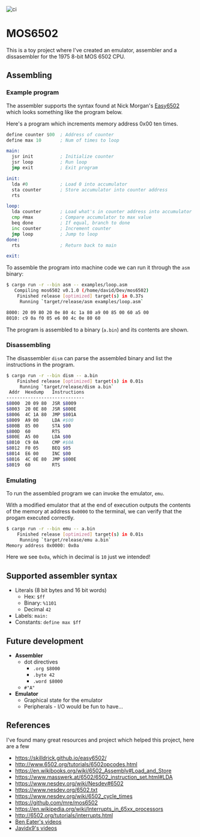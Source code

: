 ![ci](https://github.com/Granddave/mos6502/actions/workflows/ci.yml/badge.svg)

# MOS6502

This is a toy project where I've created an emulator, assembler and a dissasembler for the 1975 8-bit MOS 6502 CPU.


## Assembling

### Example program

The assembler supports the syntax found at Nick Morgan's [Easy6502](https://skilldrick.github.io/easy6502/) which looks something like the program below.

Here's a program which increments memory address 0x00 ten times.

```asm
define counter $00  ; Address of counter
define max 10       ; Num of times to loop

main:
  jsr init          ; Initialize counter
  jsr loop          ; Run loop
  jmp exit          ; Exit program

init:
  lda #0            ; Load 0 into accumulator
  sta counter       ; Store accumulator into counter address
  rts

loop:
  lda counter       ; Load what's in counter address into accumulator
  cmp #max          ; Compare accumulator to max value
  beq done          ; If equal, branch to done
  inc counter       ; Increment counter
  jmp loop          ; Jump to loop
done:
  rts               ; Return back to main

exit:
```

To assemble the program into machine code we can run it through the `asm` binary:

```bash
$ cargo run -r --bin asm -- examples/loop.asm
   Compiling mos6502 v0.1.0 (/home/david/Dev/mos6502)
    Finished release [optimized] target(s) in 0.37s
     Running `target/release/asm examples/loop.asm`

8000: 20 09 80 20 0e 80 4c 1a 80 a9 00 85 00 60 a5 00
8010: c9 0a f0 05 e6 00 4c 0e 80 60
```

The program is assembled to a binary (`a.bin`) and its contents are shown.


### Disassembling

The disassembler `dism` can parse the assembled binary and list the instructions in the program.

```bash
$ cargo run -r --bin dism -- a.bin
    Finished release [optimized] target(s) in 0.01s
     Running `target/release/dism a.bin`
 Addr  Hexdump   Instructions
-----------------------------
$8000  20 09 80  JSR $8009
$8003  20 0E 80  JSR $800E
$8006  4C 1A 80  JMP $801A
$8009  A9 00     LDA #$00
$800B  85 00     STA $00
$800D  60        RTS
$800E  A5 00     LDA $00
$8010  C9 0A     CMP #$0A
$8012  F0 05     BEQ $05
$8014  E6 00     INC $00
$8016  4C 0E 80  JMP $800E
$8019  60        RTS
```


### Emulating

To run the assembled program we can invoke the emulator, `emu`.

With a modified emulator that at the end of execution outputs the contents of the memory at address `0x0000` to the terminal, we can verify that the progam executed correctly.

```bash
$ cargo run -r --bin emu -- a.bin
    Finished release [optimized] target(s) in 0.01s
     Running `target/release/emu a.bin`
Memory address 0x0000: 0x0a
```

Here we see `0x0a`, which in decimal is `10` just we intended!


## Supported assembler syntax

- Literals (8 bit bytes and 16 bit words)
    - Hex: `$ff`
    - Binary: `%1101`
    - Decimal `42`
- Labels: `main:`
- Constants: `define max $ff`


## Future development

- **Assembler**
    - dot directives
        - `.org $8000`
        - `.byte 42`
        - `.word $8000`
    - `#"A"`
- **Emulator**
    - Graphical state for the emulator
    - Peripherals - I/O would be fun to have...


## References

I've found many great resources and project which helped this project, here are a few

- https://skilldrick.github.io/easy6502/
- http://www.6502.org/tutorials/6502opcodes.html
- https://en.wikibooks.org/wiki/6502_Assembly#Load_and_Store
- https://www.masswerk.at/6502/6502_instruction_set.html#LDA
- https://www.nesdev.org/wiki/Nesdev#6502
- https://www.nesdev.org/6502.txt
- https://www.nesdev.org/wiki/6502_cycle_times
- https://github.com/mre/mos6502
- https://en.wikipedia.org/wiki/Interrupts_in_65xx_processors
- http://6502.org/tutorials/interrupts.html
- [Ben Eater's videos](https://www.youtube.com/playlist?list=PLowKtXNTBypFbtuVMUVXNR0z1mu7dp7eH)
- [Javidx9's videos](https://www.youtube.com/playlist?list=PLrOv9FMX8xJHqMvSGB_9G9nZZ_4IgteYf)
